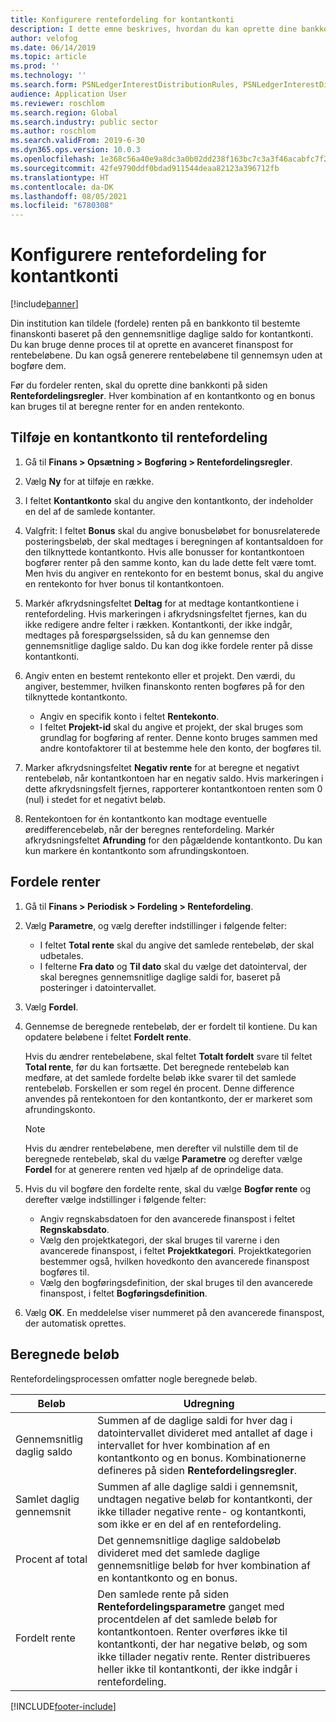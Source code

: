 ```yaml
---
title: Konfigurere rentefordeling for kontantkonti
description: I dette emne beskrives, hvordan du kan oprette dine bankkonti på siden for rentefordelingsregler. Du skal fuldføre denne opsætning, før du fordeler renten.
author: velofog
ms.date: 06/14/2019
ms.topic: article
ms.prod: ''
ms.technology: ''
ms.search.form: PSNLedgerInterestDistributionRules, PSNLedgerInterestDistributionResults
audience: Application User
ms.reviewer: roschlom
ms.search.region: Global
ms.search.industry: public sector
ms.author: roschlom
ms.search.validFrom: 2019-6-30
ms.dyn365.ops.version: 10.0.3
ms.openlocfilehash: 1e368c56a40e9a8dc3a0b02dd238f163bc7c3a3f46acabfc7f2d4e70494b757e
ms.sourcegitcommit: 42fe9790ddf0bdad911544deaa82123a396712fb
ms.translationtype: HT
ms.contentlocale: da-DK
ms.lasthandoff: 08/05/2021
ms.locfileid: "6780308"
---
```

# <a name="set-up-interest-distribution-for-cash-accounts"></a>Konfigurere rentefordeling for kontantkonti

[!include[banner](../includes/banner.md)]

Din institution kan tildele (fordele) renten på en bankkonto til bestemte finanskonti baseret på den gennemsnitlige daglige saldo for kontantkonti. Du kan bruge denne proces til at oprette en avanceret finanspost for rentebeløbene. Du kan også generere rentebeløbene til gennemsyn uden at bogføre dem.

Før du fordeler renten, skal du oprette dine bankkonti på siden **Rentefordelingsregler**. Hver kombination af en kontantkonto og en bonus kan bruges til at beregne renter for en anden rentekonto.

## <a name="add-a-cash-account-for-interest-distribution"></a>Tilføje en kontantkonto til rentefordeling

1. Gå til **Finans \> Opsætning \> Bogføring \> Rentefordelingsregler**.
2. Vælg **Ny** for at tilføje en række.
3. I feltet **Kontantkonto** skal du angive den kontantkonto, der indeholder en del af de samlede kontanter.
4. Valgfrit: I feltet **Bonus** skal du angive bonusbeløbet for bonusrelaterede posteringsbeløb, der skal medtages i beregningen af kontantsaldoen for den tilknyttede kontantkonto. Hvis alle bonusser for kontantkontoen bogfører renter på den samme konto, kan du lade dette felt være tomt. Men hvis du angiver en rentekonto for en bestemt bonus, skal du angive en rentekonto for hver bonus til kontantkontoen.
5. Markér afkrydsningsfeltet **Deltag** for at medtage kontantkontiene i rentefordeling. Hvis markeringen i afkrydsningsfeltet fjernes, kan du ikke redigere andre felter i rækken. Kontantkonti, der ikke indgår, medtages på forespørgselssiden, så du kan gennemse den gennemsnitlige daglige saldo. Du kan dog ikke fordele renter på disse kontantkonti.
6. Angiv enten en bestemt rentekonto eller et projekt. Den værdi, du angiver, bestemmer, hvilken finanskonto renten bogføres på for den tilknyttede kontantkonto.

    - Angiv en specifik konto i feltet **Rentekonto**.
    - I feltet **Projekt-id** skal du angive et projekt, der skal bruges som grundlag for bogføring af renter. Denne konto bruges sammen med andre kontofaktorer til at bestemme hele den konto, der bogføres til.

7. Marker afkrydsningsfeltet **Negativ rente** for at beregne et negativt rentebeløb, når kontantkontoen har en negativ saldo. Hvis markeringen i dette afkrydsningsfelt fjernes, rapporterer kontantkontoen renten som 0 (nul) i stedet for et negativt beløb.
8. Rentekontoen for én kontantkonto kan modtage eventuelle øredifferencebeløb, når der beregnes rentefordeling. Markér afkrydsningsfeltet **Afrunding** for den pågældende kontantkonto. Du kan kun markere én kontantkonto som afrundingskontoen.

## <a name="distributing-interest"></a>Fordele renter

1. Gå til **Finans \> Periodisk \> Fordeling \> Rentefordeling**.
2. Vælg **Parametre**, og vælg derefter indstillinger i følgende felter:

    - I feltet **Total rente** skal du angive det samlede rentebeløb, der skal udbetales.
    - I felterne **Fra dato** og **Til dato** skal du vælge det datointerval, der skal beregnes gennemsnitlige daglige saldi for, baseret på posteringer i datointervallet.

3. Vælg **Fordel**.
4. Gennemse de beregnede rentebeløb, der er fordelt til kontiene. Du kan opdatere beløbene i feltet **Fordelt rente**.

    Hvis du ændrer rentebeløbene, skal feltet **Totalt fordelt** svare til feltet **Total rente**, før du kan fortsætte. Det beregnede rentebeløb kan medføre, at det samlede fordelte beløb ikke svarer til det samlede rentebeløb. Forskellen er som regel én procent. Denne difference anvendes på rentekontoen for den kontantkonto, der er markeret som afrundingskonto.

    > [!NOTE]
    > Hvis du ændrer rentebeløbene, men derefter vil nulstille dem til de beregnede rentebeløb, skal du vælge **Parametre** og derefter vælge **Fordel** for at generere renten ved hjælp af de oprindelige data.

5. Hvis du vil bogføre den fordelte rente, skal du vælge **Bogfør rente** og derefter vælge indstillinger i følgende felter:

    - Angiv regnskabsdatoen for den avancerede finanspost i feltet **Regnskabsdato**.
    - Vælg den projektkategori, der skal bruges til varerne i den avancerede finanspost, i feltet **Projektkategori**. Projektkategorien bestemmer også, hvilken hovedkonto den avancerede finanspost bogføres til.
    - Vælg den bogføringsdefinition, der skal bruges til den avancerede finanspost, i feltet **Bogføringsdefinition**.

6. Vælg **OK**. En meddelelse viser nummeret på den avancerede finanspost, der automatisk oprettes.

## <a name="calculated-amounts"></a>Beregnede beløb

Rentefordelingsprocessen omfatter nogle beregnede beløb.

| Beløb                | Udregning |
|-----------------------|-------------|
| Gennemsnitlig daglig saldo | Summen af de daglige saldi for hver dag i datointervallet divideret med antallet af dage i intervallet for hver kombination af en kontantkonto og en bonus. Kombinationerne defineres på siden **Rentefordelingsregler**. |
| Samlet daglig gennemsnit   | Summen af alle daglige saldi i gennemsnit, undtagen negative beløb for kontantkonti, der ikke tillader negative rente- og kontantkonti, som ikke er en del af en rentefordeling. |
| Procent af total      | Det gennemsnitlige daglige saldobeløb divideret med det samlede daglige gennemsnitlige beløb for hver kombination af en kontantkonto og en bonus. |
| Fordelt rente    | Den samlede rente på siden **Rentefordelingsparametre** ganget med procentdelen af det samlede beløb for kontantkontoen. Renter overføres ikke til kontantkonti, der har negative beløb, og som ikke tillader negativ rente. Renter distribueres heller ikke til kontantkonti, der ikke indgår i rentefordeling. |


[!INCLUDE[footer-include](../../includes/footer-banner.md)]